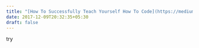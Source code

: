 ```yaml
---
title: "[How To Successfully Teach Yourself How To Code](https://medium.freecodecamp.org/successfully-teaching-yourself-how-to-code-f6aac23db44a)"
date: 2017-12-09T20:32:35+05:30
draft: false
---
```

try

